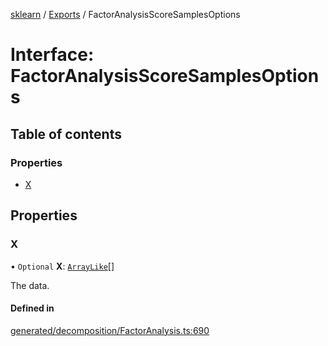 [sklearn](../readme.md) / [Exports](../modules.md) / FactorAnalysisScoreSamplesOptions

# Interface: FactorAnalysisScoreSamplesOptions

## Table of contents

### Properties

- [X](FactorAnalysisScoreSamplesOptions.md#x)

## Properties

### X

• `Optional` **X**: [`ArrayLike`](../modules.md#arraylike)[]

The data.

#### Defined in

[generated/decomposition/FactorAnalysis.ts:690](https://github.com/transitive-bullshit/scikit-learn-ts/blob/367336a/packages/sklearn/src/generated/decomposition/FactorAnalysis.ts#L690)
